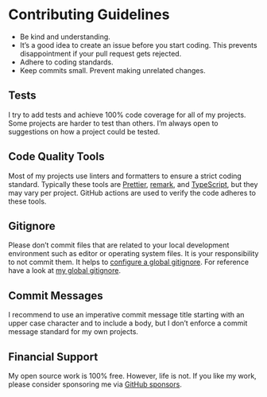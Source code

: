 # Contributing Guidelines

- Be kind and understanding.
- It’s a good idea to create an issue before you start coding. This prevents disappointment if your
  pull request gets rejected.
- Adhere to coding standards.
- Keep commits small. Prevent making unrelated changes.

## Tests

I try to add tests and achieve 100% code coverage for all of my projects. Some projects are harder
to test than others. I’m always open to suggestions on how a project could be tested.

## Code Quality Tools

Most of my projects use linters and formatters to ensure a strict coding standard. Typically these
tools are [Prettier](https://prettier.io),
[remark](https://remark.js.org), and [TypeScript](https://typescriptlang.org), but they may vary per
project. GitHub actions are used to verify the code adheres to these tools.

## Gitignore

Please don’t commit files that are related to your local development environment such as editor or
operating system files. It is your responsibility to not commit them. It helps to
[configure a global gitignore](https://docs.github.com/en/get-started/getting-started-with-git/ignoring-files#configuring-ignored-files-for-all-repositories-on-your-computer).
For reference have a look at
[my global gitignore](https://github.com/prinorange/dotfiles/blob/main/.config/git/ignore).

## Commit Messages

I recommend to use an imperative commit message title starting with an upper case character and to
include a body, but I don’t enforce a commit message standard for my own projects.

## Financial Support

My open source work is 100% free. However, life is not. If you like my work, please consider
sponsoring me via [GitHub sponsors](https://github.com/sponsors/prinorange).
